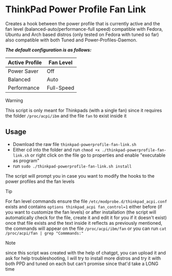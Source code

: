# ThinkPad Power Profile Fan Link
Creates a hook between the power profile that is currently active and the fan level (balanced-auto/performance-full speed) compatible with Fedora, Ubuntu and Arch based distros (only tested on Fedora with tuned so far) also compatible with both Tuned and Power-Profiles-Daemon.

***The default configuration is as follows:***

| Active Profile  | Fan Level |
| ------------- | ------------- |
| Power Saver  | Off  |
| Balanced  | Auto  |
| Performance | Full-Speed|

> [!WARNING]
> This script is only meant for Thinkpads (with a single fan) since it requires the folder `/proc/acpi/ibm` and the file `fan` to exist inside it


## Usage
- Download the raw file `thinkpad-powerprofile-fan-link.sh`
- Either cd into the folder and run `chmod +x ./thinkpad-powerprofile-fan-link.sh` or right click on the file go to properties and enable "executable as program"
- run `sudo ./thinkpad-powerprofile-fan-link.sh install`

The script will prompt you in case you want to modify the hooks to the power profiles and the fan levels

> [!TIP]
> For fan level commands ensure the file `/etc/modprobe.d/thinkpad_acpi.conf` exists and contains `options thinkpad_acpi fan_control=1` either before (if you want to customize the fan levels) or after installation (the script will automatically check for the file, create it and edit it for you if it doesn't exist) once that file exists and the text inside it reflects as previously mentioned, the commands will appear on the file `/proc/acpi/ibm/fan` or you can run `cat /proc/acpi/fan | grep "Commmands:"`

>[!note]
> since this script was created with the help of chatgpt, you can upload it and ask for help troubleshooting, I will try to install more distros and try it with both PPD and tuned on each but can't promise since that'd take a LONG time

<!--## Troubleshooting


### Tuned

Run `journalctl -u thinkpad-powerprofile-fan-tuned.service -f` and check for `detected profile` it should say the name of the profile, in case it says `active_profile` (meaning it's using the name of the file instead of the text inside it)
To fix it, edit as follows:

run `cat /usr/local/bin/power-profile-fan-tuned.sh` and check for this lines:
```
if [[ -f /etc/tuned/active_profile ]]; then
  current=$(< /etc/tuned/active_profile)
  current=$(echo "$current" | tr -d '[:space:]')
```

if they exist either open the file with a GUI text editor or run `sudo nano /usr/local/bin/power-profile-fan-tuned.sh` and replace those lines with the following:

```
if [[ -f /etc/tuned/active_profile ]]; then
  read -r current < /etc/tuned/active_profile
  current="${current##*/}"           # remove path if any
  current="$(echo "$current" | tr -d '[:space:]')" # clean up
  [[ -z "$current" ]] && continue    # skip if empty
```

### power-profiles-daemon

do the same as Tuned but instead use `journalctl -u thinkpad-powerprofile-fan-ppd.service -f` and `/usr/local/bin/power-profile-fan-ppd.sh` -->
